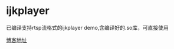 # ijkplayer
已编译支持rtsp流格式的ijkplayer demo,含编译好的.so库，可直接使用<br>

[博客地址](https://blog.csdn.net/crazyZhangxl/article/details/83341203)
